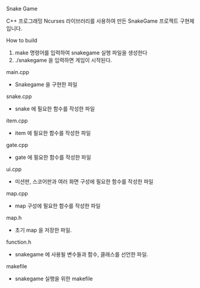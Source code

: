 Snake Game

C++ 프로그래밍 Ncurses 라이브러리를 사용하여 만든 SnakeGame 프로젝트 구현체 입니다.

How to build

1. make 명령어를 입력하여 snakegame 실행 파일을 생성한다
2. ./snakegame 을 입력하면 게임이 시작된다.

main.cpp
- Snakegame 을 구현한 파일
  
snake.cpp
- snake 에 필요한 함수를 작성한 파일
  
item.cpp
- item 에 필요한 함수를 작성한 파일
  
gate.cpp
- gate 에 필요한 함수를 작성한 파일
  
ui.cpp
- 미션판, 스코어판과 여러 화면 구성에 필요한 함수를 작성한 파일
  
map.cpp
- map 구성에 필요한 함수를 작성한 파일
  
map.h
- 초기 map 을 저장한 파일.
  
function.h
- snakegame 에 사용될 변수들과 함수, 클래스를 선언한 파일.
  
makefile
- snakegame 실행을 위한 makefile


